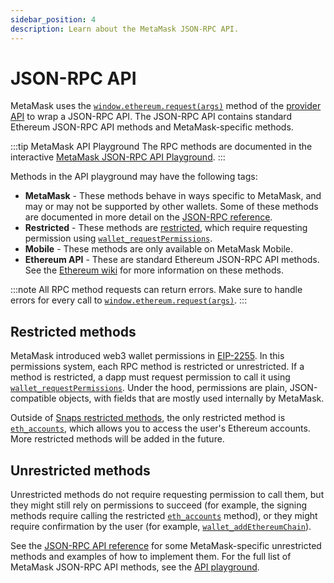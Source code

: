 ```yaml
---
sidebar_position: 4
description: Learn about the MetaMask JSON-RPC API.
---
```


# JSON-RPC API

MetaMask uses the [`window.ethereum.request(args)`](../reference/provider-api.md#windowethereumrequestargs)
method of the [provider API](provider-api.md) to wrap a JSON-RPC API.
The JSON-RPC API contains standard Ethereum JSON-RPC API methods and MetaMask-specific methods.

:::tip MetaMask API Playground
The RPC methods are documented in the interactive
[MetaMask JSON-RPC API Playground](/wallet/reference/eth_subscribe).
:::

Methods in the API playground may have the following tags:

- **MetaMask** - These methods behave in ways specific to MetaMask, and may or may not be supported
  by other wallets.
  Some of these methods are documented in more detail on the [JSON-RPC reference](../reference/rpc-api.md).
- **Restricted** - These methods are [restricted](#restricted-methods), which require requesting
  permission using [`wallet_requestPermissions`](/wallet/reference/wallet_requestpermissions).
- **Mobile** - These methods are only available on MetaMask Mobile.
- **Ethereum API** - These are standard Ethereum JSON-RPC API methods.
  See the [Ethereum wiki](https://eth.wiki/json-rpc/API#json-rpc-methods) for more information on
  these methods.

:::note
All RPC method requests can return errors.
Make sure to handle errors for every call to
[`window.ethereum.request(args)`](../reference/provider-api.md#windowethereumrequestargs).
:::

## Restricted methods

MetaMask introduced web3 wallet permissions in [EIP-2255](https://eips.ethereum.org/EIPS/eip-2255).
In this permissions system, each RPC method is restricted or unrestricted.
If a method is restricted, a dapp must request permission to call it using
[`wallet_requestPermissions`](/wallet/reference/wallet_requestpermissions).
Under the hood, permissions are plain, JSON-compatible objects, with fields that are mostly used
internally by MetaMask.

Outside of [Snaps restricted methods](/snaps/reference/rpc-api/#restricted-methods), the only
restricted method is [`eth_accounts`](/wallet/reference/eth_accounts), which allows you to access
the user's Ethereum accounts.
More restricted methods will be added in the future.

## Unrestricted methods

Unrestricted methods do not require requesting permission to call them, but they might still rely on
permissions to succeed (for example, the signing methods require calling the restricted
[`eth_accounts`](/wallet/reference/eth_accounts) method), or they might require confirmation by the
user (for example, [`wallet_addEthereumChain`](/wallet/reference/wallet_addethereumchain)).

See the [JSON-RPC API reference](../reference/rpc-api.md) for some MetaMask-specific unrestricted
methods and examples of how to implement them.
For the full list of MetaMask JSON-RPC API methods, see the
[API playground](/wallet/reference/eth_subscribe).
